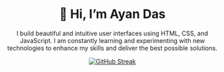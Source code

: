 <h1 align="center">👋 Hi, I’m Ayan Das</h1>
<div align="center">
 <p>
I build beautiful and intuitive user interfaces using HTML, CSS, and JavaScript. I am constantly learning and experimenting with new technologies to enhance my skills and deliver the best possible solutions.
  </p>
<!---
AyanDas-99/AyanDas-99 is a ✨ special ✨ repository because its `README.md` (this file) appears on your GitHub profile.
You can click the Preview link to take a look at your changes.
--->

[![GitHub Streak](https://streak-stats.demolab.com?user=AyanDas-99&theme=dracula)](https://git.io/streak-stats)

  
 </div>
